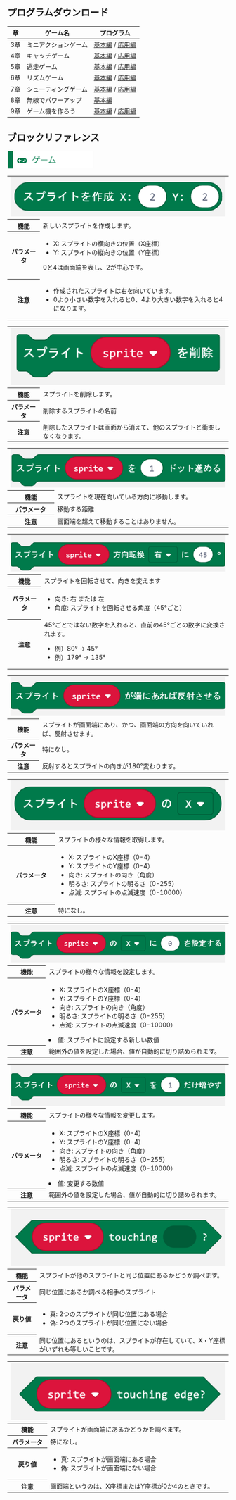 ## プログラムダウンロード

| 章  | ゲーム名             | プログラム                               |
| --- | -------------------- | ---------------------------------------- |
| 3章 | ミニアクションゲーム | [基本編](https://) / [応用編](https://)  |
| 4章 | キャッチゲーム       | [基本編](https://) / [応用編](https://)  |
| 5章 | 逃走ゲーム           | [基本編](https://) / [応用編](https://)  |
| 6章 | リズムゲーム         | [基本編](https://) / [応用編](https://)  |
| 7章 | シューティングゲーム | [基本編](https://) /  [応用編](https://) |
| 8章 | 無線でパワーアップ   | [基本編](https://)                       |
| 9章 | ゲーム機を作ろう     | [基本編](https://) / [応用編](https://)  |

## ブロックリファレンス
<img src="images/game.png" width="196">

<table id="create" class="block">
    <tr>
        <td colspan="2"><img src="images/game/create_sprite.png"></td>
    </tr>
    <tr>
        <th>機能</th>
        <td>新しいスプライトを作成します。</td>
    </tr>
    <tr>
        <th>パラメータ</th>
        <td>
            <ul>
                <li><span class="param">X: </span>スプライトの横向きの位置（X座標）</li>
                <li><span class="param">Y: </span>スプライトの縦向きの位置（Y座標）</li>
            </ul>
            <p>0と4は画面端を表し、2が中心です。</p>
        </td>
    </tr>
    <tr>
        <th>注意</th>
        <td>
            <ul>
                <li>作成されたスプライトは右を向いています。</li>
                <li>0より小さい数字を入れると0、4より大きい数字を入れると4になります。</li>
            </ul>
        </td>
    </tr>
</table>

<table id="delete" class="block">
    <tr>
        <td colspan="2"><img src="images/game/delete.png"></td>
    </tr>
    <tr>
        <th>機能</th>
        <td>スプライトを削除します。</td>
    </tr>
    <tr>
        <th>パラメータ</th>
        <td>削除するスプライトの名前</td>
    </tr>
    <tr>
        <th>注意</th>
        <td>削除したスプライトは画面から消えて、他のスプライトと衝突しなくなります。</td>
    </tr>
</table>

<table id="move" class="block">
    <tr>
        <td colspan="2"><img src="images/game/move.png"></td>
    </tr>
    <tr>
        <th>機能</th>
        <td>スプライトを現在向いている方向に移動します。</td>
    </tr>
    <tr>
        <th>パラメータ</th>
        <td>移動する距離</td>
    </tr>
    <tr>
        <th>注意</th>
        <td>画面端を超えて移動することはありません。</td>
    </tr>
</table>

<table id="turn" class="block">
    <tr>
        <td colspan="2"><img src="images/game/turn.png"></td>
    </tr>
    <tr>
        <th>機能</th>
        <td>スプライトを回転させて、向きを変えます</td>
    </tr>
    <tr>
        <th>パラメータ</th>
        <td>
            <ul>
                <li><span class="param">向き: </span>右 または 左</li>
                <li><span class="param">角度: </span>スプライトを回転させる角度（45°ごと）</li>
            </ul>
        </td>
    </tr>
    <tr>
        <th>注意</th>
        <td>45°ごとではない数字を入れると、直前の45°ごとの数字に変換されます。
            <ul>
                <li>例）80° → 45°</li>
                <li>例）179° → 135°</li>
            </ul>
        </td>
    </tr>
</table>

<table id="bounce" class="block">
    <tr>
        <td colspan="2"><img src="images/game/bounce.png"></td>
    </tr>
    <tr>
        <th>機能</th>
        <td>スプライトが画面端にあり、かつ、画面端の方向を向いていれば、反射させます。</td>
    </tr>
    <tr>
        <th>パラメータ</th>
        <td>特になし。</td>
    </tr>
    <tr>
        <th>注意</th>
        <td>反射するとスプライトの向きが180°変わります。</td>
    </tr>
</table>

<table id="get" class="block">
    <tr>
        <td colspan="2"><img src="images/game/get.png"></td>
        </tr>
    <tr>
        <th>機能</th>
        <td>スプライトの様々な情報を取得します。</td>
    </tr>
    <tr>
        <th>パラメータ</th>
        <td>
            <ul>
                <li><span class="param">X: </span>スプライトのX座標（0-4）</li>
                <li><span class="param">Y: </span>スプライトのY座標（0-4）</li>
                <li><span class="param">向き: </span>スプライトの向き（角度）</li>
                <li><span class="param">明るさ: </span>スプライトの明るさ（0-255）</li>
                <li><span class="param">点滅: </span>スプライトの点滅速度（0-10000）</li>
            </ul>
        </td>
    </tr>
    <tr>
        <th>注意</th>
        <td>特になし。</td>
    </tr>
</table>

<table id="set" class="block">
    <tr>
        <td colspan="2"><img src="images/game/set.png"></td>
        </tr>
    <tr>
        <th>機能</th>
        <td>スプライトの様々な情報を設定します。</td>
    </tr>
    <tr>
        <th>パラメータ</th>
        <td>
            <ul>
                <li><span class="param">X: </span>スプライトのX座標（0-4）</li>
                <li><span class="param">Y: </span>スプライトのY座標（0-4）</li>
                <li><span class="param">向き: </span>スプライトの向き（角度）</li>
                <li><span class="param">明るさ: </span>スプライトの明るさ（0-255）</li>
                <li><span class="param">点滅: </span>スプライトの点滅速度（0-10000）</li>
            </ul>
            <li><span class="param">値: </span>スプライトに設定する新しい数値</li>
        </td>
    </tr>
    <tr>
        <th>注意</th>
        <td>範囲外の値を設定した場合、値が自動的に切り詰められます。</td>
    </tr>
</table>

<table id="change" class="block">
    <tr>
        <td colspan="2"><img src="images/game/change.png"></td>
        </tr>
    <tr>
        <th>機能</th>
        <td>スプライトの様々な情報を変更します。</td>
    </tr>
    <tr>
        <th>パラメータ</th>
        <td>
            <ul>
                <li><span class="param">X: </span>スプライトのX座標（0-4）</li>
                <li><span class="param">Y: </span>スプライトのY座標（0-4）</li>
                <li><span class="param">向き: </span>スプライトの向き（角度）</li>
                <li><span class="param">明るさ: </span>スプライトの明るさ（0-255）</li>
                <li><span class="param">点滅: </span>スプライトの点滅速度（0-10000）</li>
            </ul>
            <li><span class="param">値: </span>変更する数値</li>
        </td>
    </tr>
    <tr>
        <th>注意</th>
        <td>範囲外の値を設定した場合、値が自動的に切り詰められます。</td>
    </tr>
</table>

<table id="touching" class="block">
    <tr>
        <td colspan="2"><img src="images/game/touching.png"></td>
    </tr>
    <tr>
        <th>機能</th>
        <td>スプライトが他のスプライトと同じ位置にあるかどうか調べます。</td>
    </tr>
    <tr>
        <th>パラメータ</th>
        <td>同じ位置にあるか調べる相手のスプライト</td>
    </tr>
    <tr>
        <th>戻り値</th>
        <td>
            <ul>
                <li><span class="param">真: </span>2つのスプライトが同じ位置にある場合</li>
                <li><span class="param">偽: </span>2つのスプライトが同じ位置にない場合</li>
            </ul>
        </td>
    </tr>
    <tr>
        <th>注意</th>
        <td>同じ位置にあるというのは、スプライトが存在していて、X・Y座標がいずれも等しいことです。</td>
    </tr>
</table>

<table id="touchingEdge" class="block">
    <tr>
        <td colspan="2"><img src="images/game/touching_edge.png"></td>
    </tr>
    <tr>
        <th>機能</th>
        <td>スプライトが画面端にあるかどうかを調べます。</td>
    </tr>
    <tr>
        <th>パラメータ</th>
        <td>特になし。</td>
    </tr>
    <tr>
        <th>戻り値</th>
        <td>
            <ul>
                <li><span class="param">真: </span>スプライトが画面端にある場合</li>
                <li><span class="param">偽: </span>スプライトが画面端にない場合</li>
            </ul>
        </td>
    </tr>
    <tr>
        <th>注意</th>
        <td>画面端というのは、X座標またはY座標が0か4のときです。</td>
    </tr>
</table>
